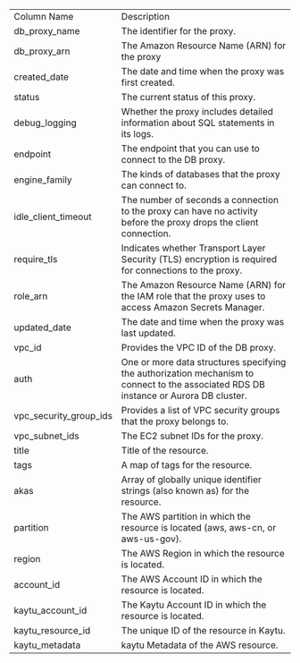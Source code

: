 <table>
	<tr><td>Column Name</td><td>Description</td></tr>
	<tr><td>db_proxy_name</td><td>The identifier for the proxy.</td></tr>
	<tr><td>db_proxy_arn</td><td>The Amazon Resource Name (ARN) for the proxy</td></tr>
	<tr><td>created_date</td><td>The date and time when the proxy was first created.</td></tr>
	<tr><td>status</td><td>The current status of this proxy.</td></tr>
	<tr><td>debug_logging</td><td>Whether the proxy includes detailed information about SQL statements in its logs.</td></tr>
	<tr><td>endpoint</td><td>The endpoint that you can use to connect to the DB proxy.</td></tr>
	<tr><td>engine_family</td><td>The kinds of databases that the proxy can connect to.</td></tr>
	<tr><td>idle_client_timeout</td><td>The number of seconds a connection to the proxy can have no activity before the proxy drops the client connection.</td></tr>
	<tr><td>require_tls</td><td>Indicates whether Transport Layer Security (TLS) encryption is required for connections to the proxy.</td></tr>
	<tr><td>role_arn</td><td>The Amazon Resource Name (ARN) for the IAM role that the proxy uses to access Amazon Secrets Manager.</td></tr>
	<tr><td>updated_date</td><td>The date and time when the proxy was last updated.</td></tr>
	<tr><td>vpc_id</td><td>Provides the VPC ID of the DB proxy.</td></tr>
	<tr><td>auth</td><td>One or more data structures specifying the authorization mechanism to connect to the associated RDS DB instance or Aurora DB cluster.</td></tr>
	<tr><td>vpc_security_group_ids</td><td>Provides a list of VPC security groups that the proxy belongs to.</td></tr>
	<tr><td>vpc_subnet_ids</td><td>The EC2 subnet IDs for the proxy.</td></tr>
	<tr><td>title</td><td>Title of the resource.</td></tr>
	<tr><td>tags</td><td>A map of tags for the resource.</td></tr>
	<tr><td>akas</td><td>Array of globally unique identifier strings (also known as) for the resource.</td></tr>
	<tr><td>partition</td><td>The AWS partition in which the resource is located (aws, aws-cn, or aws-us-gov).</td></tr>
	<tr><td>region</td><td>The AWS Region in which the resource is located.</td></tr>
	<tr><td>account_id</td><td>The AWS Account ID in which the resource is located.</td></tr>
	<tr><td>kaytu_account_id</td><td>The Kaytu Account ID in which the resource is located.</td></tr>
	<tr><td>kaytu_resource_id</td><td>The unique ID of the resource in Kaytu.</td></tr>
	<tr><td>kaytu_metadata</td><td>kaytu Metadata of the AWS resource.</td></tr>
</table>